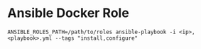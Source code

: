 # Ansible Docker Role

```
ANSIBLE_ROLES_PATH=/path/to/roles ansible-playbook -i <ip>, <playbook>.yml --tags "install,configure"
```
